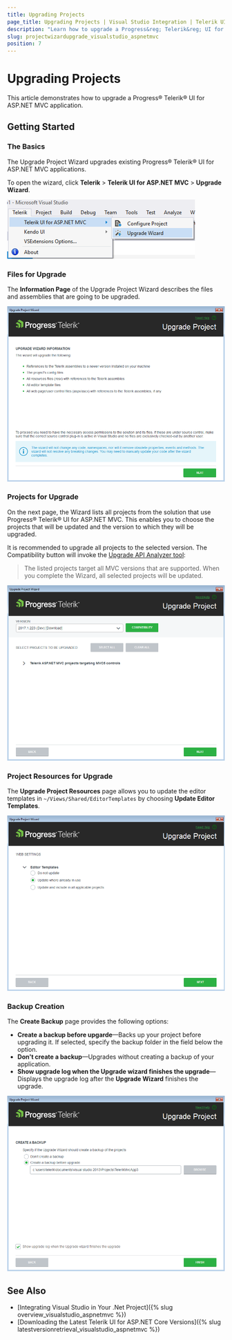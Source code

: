 ```yaml
---
title: Upgrading Projects
page_title: Upgrading Projects | Visual Studio Integration | Telerik UI for ASP.NET MVC
description: "Learn how to upgrade a Progress&reg; Telerik&reg; UI for ASP.NET MVC application."
slug: projectwizardupgrade_visualstudio_aspnetmvc
position: 7
---
```


# Upgrading Projects

This article demonstrates how to upgrade a Progress&reg; Telerik&reg; UI for ASP.NET MVC application.

## Getting Started

### The Basics

The Upgrade Project Wizard upgrades existing Progress&reg; Telerik&reg; UI for ASP.NET MVC applications.

To open the wizard, click **Telerik** > **Telerik UI for ASP.NET MVC** > **Upgrade Wizard**.

![Launching the Upgrade Wizard and choosing projects](images/upgrade_menu.png)

### Files for Upgrade

The **Information Page** of the Upgrade Project Wizard describes the files and assemblies that are going to be upgraded.

![Information page](images/upgrade_warning.png)

### Projects for Upgrade

On the next page, the Wizard lists all projects from the solution that use Progress&reg; Telerik&reg; UI for ASP.NET MVC. This enables you to choose the projects that will be updated and the version to which they will be upgraded.

It is recommended to upgrade all projects to the selected version. The Compatibility button will invoke the [Upgrade API Analyzer tool](http://docs.telerik.com/aspnet-mvc/vs-integration/upgrade-api-analyzer):

> The listed projects target all MVC versions that are supported. When you complete the Wizard, all selected projects will be updated.

![Choosing projects and distribution version](images/upgrade_version.png)

### Project Resources for Upgrade

The **Upgrade Project Resources** page allows you to update the editor templates in `~/Views/Shared/EditorTemplates` by choosing **Update Editor Templates**.

![Updating project resources](images/upgrade_settings.png)

### Backup Creation

The **Create Backup** page provides the following options:

- **Create a backup before upgarde**&mdash;Backs up your project before upgrading it. If selected, specify the backup folder in the field below the option.
- **Don't create a backup**&mdash;Upgrades without creating a backup of your application.
- **Show upgrade log when the Upgrade wizard finishes the upgrade**&mdash;Displays the upgrade log after the **Upgrade Wizard** finishes the upgrade.

![Creating backup](images/upgrade_backup.png)

## See Also

* [Integrating Visual Studio in Your .Net Project]({% slug overview_visualstudio_aspnetmvc %})
* [Downloading the Latest Telerik UI for ASP.NET Core Versions]({% slug latestversionretrieval_visualstudio_aspnetmvc %})

